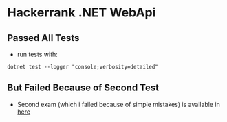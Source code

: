 # Hackerrank .NET WebApi

## Passed All Tests

- run tests with:
```
dotnet test --logger "console;verbosity=detailed"
```

## But Failed Because of Second Test

- Second exam (which i failed because of simple mistakes) is available in [here](https://github.com/HBA114/HackerRank_dotnet_DistinctDigitNumbers)
